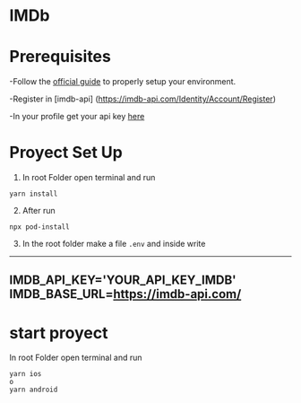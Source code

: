 # IMDb

# Prerequisites

-Follow the [official guide](https://reactnative.dev/docs/environment-setup) to properly setup your environment.

-Register in [imdb-api] (https://imdb-api.com/Identity/Account/Register)

-In your profile  get your api key  [here](https://imdb-api.com/Identity/Account/Manage)

# Proyect Set Up

1. In root Folder open terminal and run

```
yarn install
```

2. After run

```
npx pod-install
```

3. In the root folder make a file `.env` and inside write
---
IMDB_API_KEY='YOUR_API_KEY_IMDB' 
IMDB_BASE_URL=https://imdb-api.com/
---

# start proyect 
 
 In root Folder open terminal and run

```
yarn ios 
o
yarn android 
```
